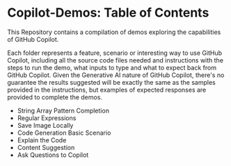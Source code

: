 # Copilot-Demos: Table of Contents

This Repository contains a compilation of demos exploring the capabilities of GitHub Copilot. 

Each folder represents a feature, scenario or interesting way to use GitHub Copilot, including all the source code files needed and instructions with the steps to run the demo, what inputs to type and what to expect back from GitHub Copilot. Given the Generative AI nature of GitHub Copilot, there's no guarantee the results suggested will be exactly the same as the samples provided in the instructions, but examples of expected responses are provided to complete the demos.  


- String Array Pattern Completion
- Regular Expressions
- Save Image Locally
- Code Generation Basic Scenario
- Explain the Code
- Content Suggestion
- Ask Questions to Copilot